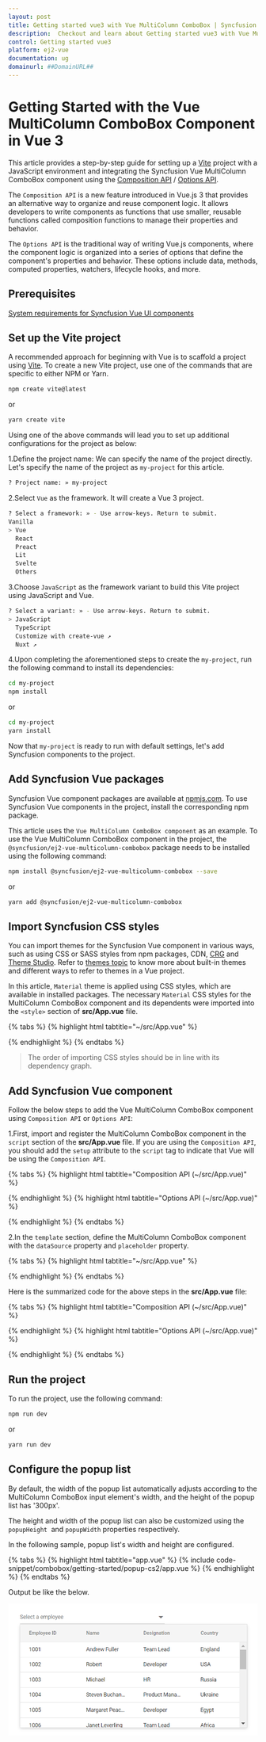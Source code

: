 ```yaml
---
layout: post
title: Getting started vue3 with Vue MultiColumn ComboBox | Syncfusion
description:  Checkout and learn about Getting started vue3 with Vue MultiColumn ComboBox component of Syncfusion Essential JS 2 and more details.
control: Getting started vue3 
platform: ej2-vue
documentation: ug
domainurl: ##DomainURL##
---
```


# Getting Started with the Vue MultiColumn ComboBox Component in Vue 3

This article provides a step-by-step guide for setting up a [Vite](https://vitejs.dev/) project with a JavaScript environment and integrating the Syncfusion Vue MultiColumn ComboBox component using the [Composition API](https://vuejs.org/guide/introduction.html#composition-api) / [Options API](https://vuejs.org/guide/introduction.html#options-api).

The `Composition API` is a new feature introduced in Vue.js 3 that provides an alternative way to organize and reuse component logic. It allows developers to write components as functions that use smaller, reusable functions called composition functions to manage their properties and behavior.

The `Options API` is the traditional way of writing Vue.js components, where the component logic is organized into a series of options that define the component's properties and behavior. These options include data, methods, computed properties, watchers, lifecycle hooks, and more.

## Prerequisites

[System requirements for Syncfusion Vue UI components](https://ej2.syncfusion.com/vue/documentation/system-requirements/)

## Set up the Vite project

A recommended approach for beginning with Vue is to scaffold a project using [Vite](https://vitejs.dev/). To create a new Vite project, use one of the commands that are specific to either NPM or Yarn.

```bash
npm create vite@latest
```

or

```bash
yarn create vite
```

Using one of the above commands will lead you to set up additional configurations for the project as below:

1.Define the project name: We can specify the name of the project directly. Let's specify the name of the project as `my-project` for this article.

```bash
? Project name: » my-project
```

2.Select `Vue` as the framework. It will create a Vue 3 project.

```bash
? Select a framework: » - Use arrow-keys. Return to submit.
Vanilla
> Vue
  React
  Preact
  Lit
  Svelte
  Others
```

3.Choose `JavaScript` as the framework variant to build this Vite project using JavaScript and Vue.

```bash
? Select a variant: » - Use arrow-keys. Return to submit.
> JavaScript
  TypeScript
  Customize with create-vue ↗
  Nuxt ↗
```

4.Upon completing the aforementioned steps to create the `my-project`, run the following command to install its dependencies:

```bash
cd my-project
npm install
```

or

```bash
cd my-project
yarn install
```

Now that `my-project` is ready to run with default settings, let's add Syncfusion components to the project.

## Add Syncfusion Vue packages

Syncfusion Vue component packages are available at [npmjs.com](https://www.npmjs.com/search?q=ej2-vue). To use Syncfusion Vue components in the project, install the corresponding npm package.

This article uses the `Vue MultiColumn ComboBox component` as an example. To use the Vue MultiColumn ComboBox component in the project, the `@syncfusion/ej2-vue-multicolumn-combobox` package needs to be installed using the following command:

```bash
npm install @syncfusion/ej2-vue-multicolumn-combobox --save
```

or

```bash
yarn add @syncfusion/ej2-vue-multicolumn-combobox
```

## Import Syncfusion CSS styles

You can import themes for the Syncfusion Vue component in various ways, such as using CSS or SASS styles from npm packages, CDN, [CRG](https://ej2.syncfusion.com/javascript/documentation/common/custom-resource-generator/) and [Theme Studio](https://ej2.syncfusion.com/vue/documentation/appearance/theme-studio/). Refer to [themes topic](https://ej2.syncfusion.com/vue/documentation/appearance/theme/) to know more about built-in themes and different ways to refer to themes in a Vue project.

In this article, `Material` theme is applied using CSS styles, which are available in installed packages. The necessary `Material` CSS styles for the MultiColumn ComboBox component and its dependents were imported into the `<style>` section of **src/App.vue** file.

{% tabs %}
{% highlight html tabtitle="~/src/App.vue" %}

<style>
  @import "../node_modules/@syncfusion/ej2-base/styles/material.css";
  @import "../node_modules/@syncfusion/ej2-inputs/styles/material.css";
  @import "../node_modules/@syncfusion/ej2-grids/styles/material.css";
  @import "../node_modules/@syncfusion/ej2-popups/styles/material.css";
  @import "../node_modules/@syncfusion/ej2-vue-multicolumn-combobox/styles/material.css";
</style>

{% endhighlight %}
{% endtabs %}

> The order of importing CSS styles should be in line with its dependency graph.

## Add Syncfusion Vue component

Follow the below steps to add the Vue MultiColumn ComboBox component using `Composition API` or `Options API`:

1.First, import and register the MultiColumn ComboBox component in the `script` section of the **src/App.vue** file. If you are using the `Composition API`, you should add the `setup` attribute to the `script` tag to indicate that Vue will be using the `Composition API`.

{% tabs %}
{% highlight html tabtitle="Composition API (~/src/App.vue)" %}

<script setup>
  import { MultiColumnComboBoxComponent as EjsMulticolumnCombobox } from "@syncfusion/ej2-vue-multicolumn-combobox";
  import { ColumnsDirective as EColumnsDirective, ColumnDirective as EColumnDirective } from "@syncfusion/ej2-vue-multicolumn-combobox";
</script>

{% endhighlight %}
{% highlight html tabtitle="Options API (~/src/App.vue)" %}

<script>
import { MultiColumnComboBoxComponent, ColumnsDirective, ColumnDirective } from "@syncfusion/ej2-vue-multicolumn-combobox";
//Component registeration
export default {
    name: "App",
    components: {
        'ejs-multicolumncombobox': MultiColumnComboBoxComponent,
        'e-columns': ColumnsDirective,
        'e-column': ColumnDirective,
    }
}
</script>

{% endhighlight %}
{% endtabs %}

2.In the `template` section, define the MultiColumn ComboBox component with the `dataSource` property and `placeholder` property.

{% tabs %}
{% highlight html tabtitle="~/src/App.vue" %}

<template>
    <div class="control_wrapper">
        <ejs-multicolumncombobox id='multicolumn' :dataSource='empData' :fields='fields' placeholder='Select a employee'></ejs-multicolumncombobox>
    </div>
</template>

{% endhighlight %}
{% endtabs %}

Here is the summarized code for the above steps in the **src/App.vue** file:

{% tabs %}
{% highlight html tabtitle="Composition API (~/src/App.vue)" %}

<template>
    <div class="control_wrapper">
        <ejs-multicolumncombobox id='multicolumn' :dataSource='employeeData' :fields='fields' placeholder='Select a employee'>
            <e-columns>
                <e-column field='EmpID' header='Employee ID' width='70'></e-column>
                <e-column field='Name' header='Name' width='80'></e-column>
                <e-column field='Designation' header='Designation' width='60'></e-column>
                <e-column field='Country' header='Country' width='80'></e-column>
            </e-columns>
        </ejs-multicolumncombobox>
    </div>
</template>
<script setup>
    import { MultiColumnComboBoxComponent as EjsMulticolumnCombobox } from "@syncfusion/ej2-vue-multicolumn-combobox";
    import { ColumnsDirective as EColumnsDirective, ColumnDirective as EColumnDirective } from "@syncfusion/ej2-vue-multicolumn-combobox";
    const employeeData = [ 
        { "EmpID": 1001, "Name": "Andrew Fuller", "Designation": "Team Lead", "Country": "England" },
        { "EmpID": 1002, "Name": "Robert", "Designation": "Developer", "Country": "USA" },
        { "EmpID": 1003, "Name": "John", "Designation": "Tester", "Country": "Germany" },
        { "EmpID": 1004, "Name": "Robert King", "Designation": "Product Manager", "Country": "India" },
        { "EmpID": 1005, "Name": "Steven Buchanan", "Designation": "Developer", "Country": "Italy" },
        { "EmpID": 1006, "Name": "Jane Smith", "Designation": "Developer", "Country": "Europe" },
        { "EmpID": 1007, "Name": "James Brown", "Designation": "Developer", "Country": "Australia" },
        { "EmpID": 1008, "Name": "Laura Callahan", "Designation": "Developer", "Country": "Africa" },
        { "EmpID": 1009, "Name": "Mario Pontes", "Designation": "Developer", "Country": "Russia" }
    ];
    const fields = { text: 'Name', value: 'EmpID' };
</script>
<style>
    @import "../node_modules/@syncfusion/ej2-base/styles/material.css";
    @import "../node_modules/@syncfusion/ej2-inputs/styles/material.css";
    @import "../node_modules/@syncfusion/ej2-grids/styles/material.css";
    @import "../node_modules/@syncfusion/ej2-vue-multicolumn-combobox/styles/material.css";
</style>

{% endhighlight %}
{% highlight html tabtitle="Options API (~/src/App.vue)" %}

<template>
    <div class="control_wrapper">
        <ejs-multicolumncombobox id='multicolumn' :dataSource='employeeData' :fields='fields' placeholder='Select a employee'>
            <e-columns>
                <e-column field='EmpID' header='Employee ID' width='70'></e-column>
                <e-column field='Name' header='Name' width='80'></e-column>
                <e-column field='Designation' header='Designation' width='60'></e-column>
                <e-column field='Country' header='Country' width='80'></e-column>
            </e-columns>
        </ejs-multicolumncombobox>
    </div>
</template>
<script>
    import { MultiColumnComboBoxComponent, ColumnsDirective, ColumnDirective } from "@syncfusion/ej2-vue-multicolumn-combobox";
    //Component registeration
    export default {
        name: "App",
        components: {
            'ejs-multicolumncombobox': MultiColumnComboBoxComponent,
            'e-columns': ColumnsDirective,
            'e-column': ColumnDirective,
        }, 
        data () {
            return {
                employeeData: [ 
                    { "EmpID": 1001, "Name": "Andrew Fuller", "Designation": "Team Lead", "Country": "England" },
                    { "EmpID": 1002, "Name": "Robert", "Designation": "Developer", "Country": "USA" },
                    { "EmpID": 1003, "Name": "John", "Designation": "Tester", "Country": "Germany" },
                    { "EmpID": 1004, "Name": "Robert King", "Designation": "Product Manager", "Country": "India" },
                    { "EmpID": 1005, "Name": "Steven Buchanan", "Designation": "Developer", "Country": "Italy" },
                    { "EmpID": 1006, "Name": "Jane Smith", "Designation": "Developer", "Country": "Europe" },
                    { "EmpID": 1007, "Name": "James Brown", "Designation": "Developer", "Country": "Australia" },
                    { "EmpID": 1008, "Name": "Laura Callahan", "Designation": "Developer", "Country": "Africa" },
                    { "EmpID": 1009, "Name": "Mario Pontes", "Designation": "Developer", "Country": "Russia" }
                ],
                fields: { text: 'Name', value: 'EmpID' }
            }
        }
    }
</script>
<style>
    @import "../node_modules/@syncfusion/ej2-base/styles/material.css";
    @import "../node_modules/@syncfusion/ej2-inputs/styles/material.css";
    @import "../node_modules/@syncfusion/ej2-grids/styles/material.css";
    @import "../node_modules/@syncfusion/ej2-vue-multicolumn-combobox/styles/material.css";
</style>

{% endhighlight %}
{% endtabs %}

## Run the project

To run the project, use the following command:

```bash
npm run dev
```

or

```bash
yarn run dev
```

## Configure the popup list

By default, the width of the popup list automatically adjusts according to the MultiColumn ComboBox input element's width, and the height of the popup list has '300px'.

The height and width of the popup list can also be customized using the `popupHeight` &nbsp;and `popupWidth` properties respectively.

In the following sample, popup list's width and height are configured.

{% tabs %}
{% highlight html tabtitle="app.vue" %}
{% include code-snippet/combobox/getting-started/popup-cs2/app.vue %}
{% endhighlight %}
{% endtabs %}

Output be like the below.

![MultiColumn ComboBox suggestion list customized height and width](./images/popup.png)